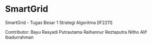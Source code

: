 # SmartGrid
SmartGrid - Tugas Besar 1 Strategi Algoritma [IF2211]

Contributor:
  Bayu Rasyadi Putrautama
  Raihannur Reztaputra
  Nitho Alif Ibadurrahman
